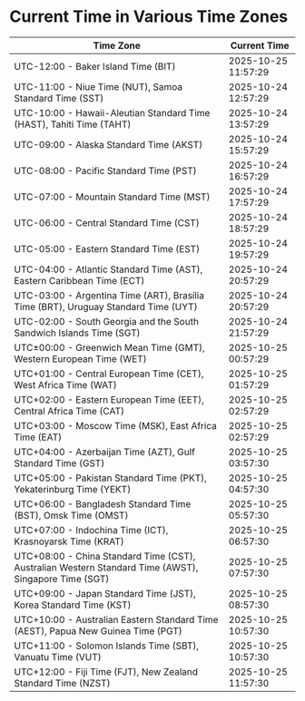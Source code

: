 # Current Time in Various Time Zones

| Time Zone | Current Time |
|-----------|--------------|
| UTC-12:00 - Baker Island Time (BIT) | 2025-10-25 11:57:29 |
| UTC-11:00 - Niue Time (NUT), Samoa Standard Time (SST) | 2025-10-24 12:57:29 |
| UTC-10:00 - Hawaii-Aleutian Standard Time (HAST), Tahiti Time (TAHT) | 2025-10-24 13:57:29 |
| UTC-09:00 - Alaska Standard Time (AKST) | 2025-10-24 15:57:29 |
| UTC-08:00 - Pacific Standard Time (PST) | 2025-10-24 16:57:29 |
| UTC-07:00 - Mountain Standard Time (MST) | 2025-10-24 17:57:29 |
| UTC-06:00 - Central Standard Time (CST) | 2025-10-24 18:57:29 |
| UTC-05:00 - Eastern Standard Time (EST) | 2025-10-24 19:57:29 |
| UTC-04:00 - Atlantic Standard Time (AST), Eastern Caribbean Time (ECT) | 2025-10-24 20:57:29 |
| UTC-03:00 - Argentina Time (ART), Brasília Time (BRT), Uruguay Standard Time (UYT) | 2025-10-24 20:57:29 |
| UTC-02:00 - South Georgia and the South Sandwich Islands Time (SGT) | 2025-10-24 21:57:29 |
| UTC±00:00 - Greenwich Mean Time (GMT), Western European Time (WET) | 2025-10-25 00:57:29 |
| UTC+01:00 - Central European Time (CET), West Africa Time (WAT) | 2025-10-25 01:57:29 |
| UTC+02:00 - Eastern European Time (EET), Central Africa Time (CAT) | 2025-10-25 02:57:29 |
| UTC+03:00 - Moscow Time (MSK), East Africa Time (EAT) | 2025-10-25 02:57:29 |
| UTC+04:00 - Azerbaijan Time (AZT), Gulf Standard Time (GST) | 2025-10-25 03:57:30 |
| UTC+05:00 - Pakistan Standard Time (PKT), Yekaterinburg Time (YEKT) | 2025-10-25 04:57:30 |
| UTC+06:00 - Bangladesh Standard Time (BST), Omsk Time (OMST) | 2025-10-25 05:57:30 |
| UTC+07:00 - Indochina Time (ICT), Krasnoyarsk Time (KRAT) | 2025-10-25 06:57:30 |
| UTC+08:00 - China Standard Time (CST), Australian Western Standard Time (AWST), Singapore Time (SGT) | 2025-10-25 07:57:30 |
| UTC+09:00 - Japan Standard Time (JST), Korea Standard Time (KST) | 2025-10-25 08:57:30 |
| UTC+10:00 - Australian Eastern Standard Time (AEST), Papua New Guinea Time (PGT) | 2025-10-25 10:57:30 |
| UTC+11:00 - Solomon Islands Time (SBT), Vanuatu Time (VUT) | 2025-10-25 10:57:30 |
| UTC+12:00 - Fiji Time (FJT), New Zealand Standard Time (NZST) | 2025-10-25 11:57:30 |
